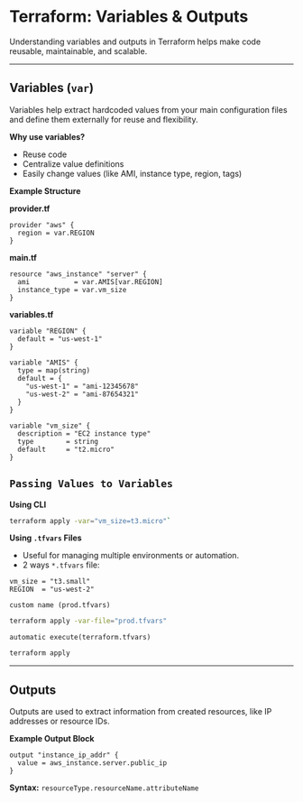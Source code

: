 # Terraform: Variables & Outputs

Understanding variables and outputs in Terraform helps make code reusable, maintainable, and scalable.

---

## Variables (`var`)

Variables help extract hardcoded values from your main configuration files and define them externally for reuse and flexibility.

**Why use variables?**
- Reuse code
- Centralize value definitions
- Easily change values (like AMI, instance type, region, tags)

**Example Structure**

**provider.tf**
```hcl
provider "aws" {
  region = var.REGION
}
```

**main.tf**
```hcl
resource "aws_instance" "server" {
  ami           = var.AMIS[var.REGION]
  instance_type = var.vm_size
}
```

**variables.tf**
```hcl
variable "REGION" {
  default = "us-west-1"
}

variable "AMIS" {
  type = map(string)
  default = {
    "us-west-1" = "ami-12345678"
    "us-west-2" = "ami-87654321"
  }
}

variable "vm_size" {
  description = "EC2 instance type"
  type        = string
  default     = "t2.micro"
}
```

##  `Passing Values to Variables`

**Using CLI**
```bash
terraform apply -var="vm_size=t3.micro"`
```

**Using `.tfvars` Files**
- Useful for managing multiple environments or automation.
- 2 ways 
`*.tfvars` file:
```hcl
vm_size = "t3.small"
REGION  = "us-west-2"
```

`custom name (prod.tfvars)`
```bash
terraform apply -var-file="prod.tfvars"
```

`automatic execute(terraform.tfvars)`
```bash
terraform apply
```

---

## Outputs

Outputs are used to extract information from created resources, like IP addresses or resource IDs.

**Example Output Block**
```hcl 
output "instance_ip_addr" {
  value = aws_instance.server.public_ip
}
```

**Syntax:**
`resourceType.resourceName.attributeName`

